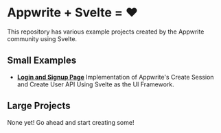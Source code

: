 # Appwrite + Svelte = ❤️
This repository has various example projects created by the Appwrite community using Svelte.

## Small Examples
- [**Login and Signup Page**](/example-auth/) Implementation of Appwrite's Create Session and Create User API Using Svelte as the UI Framework.


## Large Projects
None yet! Go ahead and start creating some!
